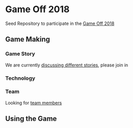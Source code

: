 # Game Off 2018
Seed Repository to participate in the [Game Off 2018](https://itch.io/jam/game-off-2018)

## Game Making 
### Game Story
We are currently [discussing different stories](https://github.com/aawadall/Game-Off-2018/issues/2), please join in

### Technology
### Team 
Looking for [team members](https://github.com/aawadall/Game-Off-2018/issues/1)

## Using the Game

